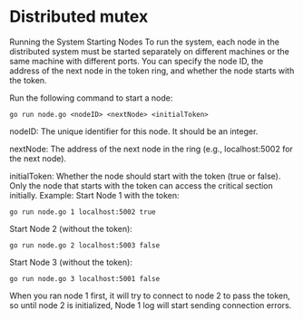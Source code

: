 # Distributed mutex
Running the System
Starting Nodes
To run the system, each node in the distributed system must be started separately on different machines or the same machine with different ports. You can specify the node ID, the address of the next node in the token ring, and whether the node starts with the token.

Run the following command to start a node:

```
go run node.go <nodeID> <nextNode> <initialToken>
```
nodeID: The unique identifier for this node. It should be an integer.

nextNode: The address of the next node in the ring (e.g., localhost:5002 for the next node).

initialToken: Whether the node should start with the token (true or false). Only the node that starts with the token can access the critical section initially.
Example:
Start Node 1 with the token:
```
go run node.go 1 localhost:5002 true
```
Start Node 2 (without the token):

```
go run node.go 2 localhost:5003 false
```
Start Node 3 (without the token):

```
go run node.go 3 localhost:5001 false
```
When you ran node 1 first, it will try to connect to node 2 to pass the token, so until node 2 is initialized, Node 1 log will start sending connection errors.
